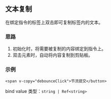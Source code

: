 ## 文本复制

在绑定指令的标签上双击即可复制标签内的文本。

### 思路

1. 初始化时，将需要被复制的内容绑定到指令上。
2. 双击元素时，自动将内容复制到剪贴板。

### 示例

```vue
<span v-copy="debounceClick">节流提交</button>
```

bind value 类型：`string | Ref<string>`
